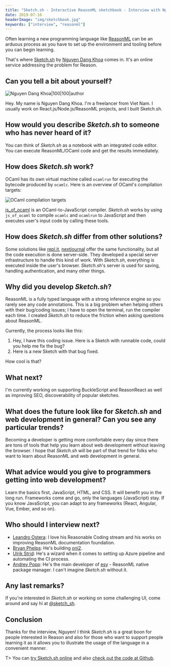 ```yaml
---
title: "Sketch.sh - Interactive ReasonML sketchbook - Interview with Nguyen Dang Khoa"
date: 2019-07-16
headerImage: "img/sketchbook.jpg"
keywords: ["interview", "reasonml"]
---
```


Often learning a new programming language like [ReasonML](https://reasonml.github.io) can be an arduous process as you have to set up the environment and tooling before you can begin learning.

That's where [Sketch.sh](https://sketch.sh) by [Nguyen Dang Khoa](https://twitter.com/thangngoc89) comes in. It's an online service addressing the problem for Reason.

## Can you tell a bit about yourself?

![Nguyen Dang Khoa|100|100|author](https://www.gravatar.com/avatar/8378133c824f6d2fd4e89d98bd4e8d87?s=200")

Hey. My name is Nguyen Dang Khoa. I'm a freelancer from Viet Nam. I usually work on React.js/Node.js/ReasonML projects, and I built Sketch.sh.

## How would you describe _Sketch.sh_ to someone who has never heard of it?

You can think of _Sketch.sh_ as a notebook with an integrated code editor. You can execute ReasonML/OCaml code and get the results immediately.

## How does _Sketch.sh_ work?

OCaml has its own virtual machine called `ocamlrun` for executing the bytecode produced by `ocamlc`. Here is an overview of OCaml's compilation targets:

![OCaml compilation targets](img/sketch.png)

[js_of_ocaml](https://github.com/ocsigen/js_of_ocaml/) is an OCaml-to-JavaScript compiler. _Sketch.sh_ works by using `js_of_ocaml` to compile `ocamlc` and `ocamlrun` to JavaScript and then executes user's input code by calling these tools.

## How does _Sketch.sh_ differ from other solutions?

Some solutions like [repl.it](https://repl.it), [nextjournal](https://nextjournal.com) offer the same functionality, but all the code execution is done server-side. They developed a special server infrastructure to handle this kind of work. With _Sketch.sh_, everything is executed inside the user's browser. _Sketch.sh_'s server is used for saving, handling authentication, and many other things.

## Why did you develop _Sketch.sh_?

ReasonML is a fully typed language with a strong inference engine so you rarely see any code annotations. This is a big problem when helping others with their bug/coding issues; I have to open the terminal, run the compiler each time. I created _Sketch.sh_ to reduce the friction when asking questions about ReasonML.

Currently, the process looks like this:

1. Hey, I have this coding issue. Here is a Sketch with runnable code, could you help me fix the bug?
2. Here is a new Sketch with that bug fixed.

How cool is that?

## What next?

I'm currently working on supporting BuckleScript and ReasonReact as well as improving SEO, discoverability of popular sketches.

## What does the future look like for _Sketch.sh_ and web development in general? Can you see any particular trends?

Becoming a developer is getting more comfortable every day since there are tons of tools that help you learn about web development without leaving the browser. I hope that _Sketch.sh_ will be part of that trend for folks who want to learn about ReasonML and web development in general.

## What advice would you give to programmers getting into web development?

Learn the basics first, JavaScript, HTML, and CSS. It will benefit you in the long run. Frameworks come and go, only the languages (JavaScript) stay. If you know JavaScript, you can adapt to any frameworks (React, Angular, Vue, Ember, and so on).

## Who should I interview next?

* [Leandro Ostera](https://twitter.com/leostera): I love his Reasonable Coding stream and his works on improving ReasonML documentation foundation.
* [Bryan Phelps](https://twitter.com/bryphe): He's building [oni2](https://v2.onivim.io/).
* [Ulrik Strid](https://twitter.com/ulrikstrid): He's a wizard when it comes to setting up Azure pipeline and automating the CI process.
* [Andrey Popp](https://sketch.sh): He's the main developer of [esy](https://esy.sh) - ReasonML native package manager. I can't imagine _Sketch.sh_ without it.

## Any last remarks?

If you're interested in _Sketch.sh_ or working on some challenging UI, come around and say hi at [@sketch_sh](https://twitter.com/sketch_sh).

## Conclusion

Thanks for the interview, Nguyen! I think _Sketch.sh_ is a great boon for people interested in Reason and also for those who want to support people learning it as it allows you to illustrate the usage of the language in a convenient manner.

T> You can [try Sketch.sh online](https://sketch.sh) and also [check out the code at Github](https://github.com/Sketch-sh/sketch-sh/).
